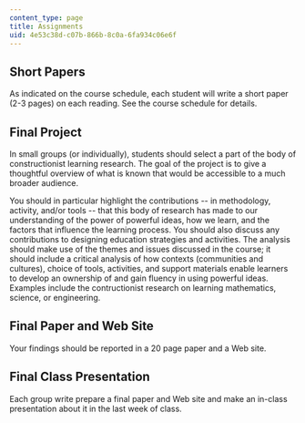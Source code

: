 ```yaml
---
content_type: page
title: Assignments
uid: 4e53c38d-c07b-866b-8c0a-6fa934c06e6f
---
```


Short Papers
------------

As indicated on the course schedule, each student will write a short paper (2-3 pages) on each reading. See the course schedule for details.

Final Project
-------------

In small groups (or individually), students should select a part of the body of constructionist learning research. The goal of the project is to give a thoughtful overview of what is known that would be accessible to a much broader audience.

You should in particular highlight the contributions -- in methodology, activity, and/or tools -- that this body of research has made to our understanding of the power of powerful ideas, how we learn, and the factors that influence the learning process. You should also discuss any contributions to designing education strategies and activities. The analysis should make use of the themes and issues discussed in the course; it should include a critical analysis of how contexts (communities and cultures), choice of tools, activities, and support materials enable learners to develop an ownership of and gain fluency in using powerful ideas. Examples include the contructionist research on learning mathematics, science, or engineering.

Final Paper and Web Site
------------------------

Your findings should be reported in a 20 page paper and a Web site.

Final Class Presentation
------------------------

Each group write prepare a final paper and Web site and make an in-class presentation about it in the last week of class.
